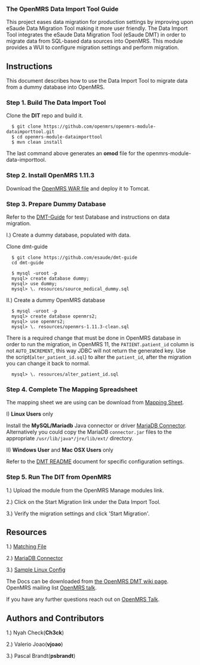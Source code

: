 ### The OpenMRS Data Import Tool Guide

This project eases data migration for production settings by improving upon eSaude Data Migration Tool making it more user friendly. The Data Import Tool integrates  the eSaude Data Migration Tool (eSaude DMT) in order to migrate data from SQL-based data sources into OpenMRS. This module provides a WUI to configure migration settings and perform migration. 

## Instructions

This document describes how to use the Data Import Tool to migrate data from a dummy database into OpenMRS.

### Step 1. Build The Data Import Tool

Clone the **DIT** repo and build it.

````
  $ git clone https://github.com/openmrs/openmrs-module-dataimporttool.git
  $ cd openmrs-module-dataimporttool
  $ mvn clean install
````

The last command above generates an **omod** file for the openmrs-module-data-importtool.

### Step 2. Install OpenMRS 1.11.3

Download the [OpenMRS WAR file](http://sourceforge.net/projects/openmrs/files/releases/OpenMRS_Platform_1.11.3/openmrs.war/download) and deploy it to Tomcat.

### Step 3. Prepare Dummy Database

Refer to the [DMT-Guide](https://github.com/esaude/dmt-guide)
for test Database and instructions on data migration.

I.) Create a dummy database, populated with data.

Clone dmt-guide
````
  $ git clone https://github.com/esaude/dmt-guide
  cd dmt-guide
````

````
  $ mysql -uroot -p
  mysql> create database dummy;
  mysql> use dummy;
  mysql> \. resources/source_medical_dummy.sql
````

II.) Create a dummy OpenMRS database

````
  $ mysql -uroot -p
  mysql> create database openmrs2;
  mysql> use openmrs2;
  mysql> \. resources/openmrs-1.11.3-clean.sql
````
There is a required change that must be done in OpenMRS database in order to run the migration, in OpenMRS 11, the `PATIENT.patient_id` column is not `AUTO_INCREMENT`, this way JDBC will not return the generated key. 
Use the script(`alter_patient_id.sql`) to alter the `patient_id`, after the migration you can change it back to normal.

````
  mysql> \. resources/alter_patient_id.sql
````

### Step 4. Complete The Mapping Spreadsheet

The mapping sheet we are using can be download from [Mapping Sheet](https://github.com/esaude/dmt-guide/blob/master/resources/dummy-data-mapping_version.xls).


I)   **Linux Users** only

Install the **MySQL/Mariadb** Java connector or driver [MariaDB Connector](https://code.mariadb.com/connectors/java/).
Alternatively you could copy the MariaDB `connector.jar` files to the appropriate `/usr/lib/java*/jre/lib/ext/` directory.
      
II)  **Windows User** and **Mac OSX Users** only

Refer to the [DMT README](https://github.com/esaude/data-migration-system/blob/master/README.md) document for specific configuration settings.


### Step 5. Run The DIT from OpenMRS 

1.) Upload the module from the OpenMRS Manage modules link.

2.) Click on the Start Migration link under the Data Import Tool.

3.) Verify the migration settings and click 'Start Migration'.


## Resources

1.) [Matching File](https://github.com/esaude/dmt-guide/blob/master/resources/dummy-data-mapping_version.xls)

2.) [MariaDB Connector](https://code.mariadb.com/connectors/java/)

3.) [Sample Linux Config](https://github.com/esaude/dmt-guide/tree/master/resources/config.xml)

The Docs can be downloaded from [the OpenMRS DMT wiki page](https://wiki.openmrs.org/pages/viewpageattachments.action?pageId=80379983).
OpenMRS mailing list [OpenMRS talk](https://talk.openmrs.org).

If you have any further questions reach out on [OpenMRS Talk](https://talk.openmrs.org).


## Authors and Contributors

1.) Nyah Check(**Ch3ck**)

2.) Valerio Joao(**vjoao**)

3.) Pascal Brandt(**psbrandt**) 
